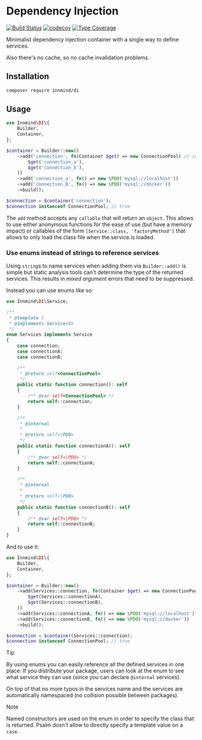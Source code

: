 # Dependency Injection

[![Build Status](https://github.com/innmind/di/workflows/CI/badge.svg?branch=master)](https://github.com/innmind/di/actions?query=workflow%3ACI)
[![codecov](https://codecov.io/gh/innmind/di/branch/develop/graph/badge.svg)](https://codecov.io/gh/innmind/di)
[![Type Coverage](https://shepherd.dev/github/innmind/di/coverage.svg)](https://shepherd.dev/github/innmind/di)

Minimalist dependency injection container with a single way to define services.

Also there's no cache, so no cache invalidation problems.

## Installation

```sh
composer require innmind/di
```

## Usage

```php
use Innmind\DI\{
    Builder,
    Container,
};

$container = Builder::new()
    ->add('connection', fn(Container $get) => new ConnectionPool( // imaginary class
        $get('connection_a'),
        $get('connection_b'),
    ))
    ->add('connection_a', fn() => new \PDO('mysql://localhost'))
    ->add('connection_B', fn() => new \PDO('mysql://docker'))
    ->build();

$connection = $container('connection');
$connection instanceof ConnectionPool; // true
```

The `add` method accepts any `callable` that will return an `object`. This allows to use either anonymous functions for the ease of use (but have a memory impact) or callables of the form `[Service::class, 'factoryMethod']` that allows to only load the class file when the service is loaded.

### Use enums instead of strings to reference services

Using `string`s to name services when adding them via `Builder::add()` is simple but static analysis tools can't determine the type of the returned services. This results in _mixed argument_ errors that need to be suppressed.

Instead you can use enums like so:
```php
use Innmind\DI\Service;

/**
 * @template S
 * @implements Service<S>
 */
enum Services implements Service
{
    case connection;
    case connectionA;
    case connectionB;

    /**
     * @return self<ConnectionPool>
     */
    public static function connection(): self
    {
        /** @var self<ConnectionPool> */
        return self::connection;
    }

    /**
     * @internal
     *
     * @return self<\PDO>
     */
    public static function connectionA(): self
    {
        /** @var self<\PDO> */
        return self::connectionA;
    }

    /**
     * @internal
     *
     * @return self<\PDO>
     */
    public static function connectionB(): self
    {
        /** @var self<\PDO> */
        return self::connectionB;
    }
}
```

And to use it:
```php
use Innmind\DI\{
    Builder,
    Container,
};

$container = Builder::new()
    ->add(Services::connection, fn(Container $get) => new ConnectionPool( // imaginary class
        $get(Services::connectionA),
        $get(Services::connectionB),
    ))
    ->add(Services::connectionA, fn() => new \PDO('mysql://localhost'))
    ->add(Services::connectionB, fn() => new \PDO('mysql://docker'))
    ->build();

$connection = $container(Services::connection);
$connection instanceof ConnectionPool; // true
```

> [!TIP]
> By using enums you can easily reference all the defined services in one place. If you distribute your package, users can look at the enum to see what service they can use (since you can declare `@internal` services).
>
> On top of that no more typos in the services name and the services are automatically namespaced (no collision possible between packages).

> [!NOTE]
> Named constructors are used on the enum in order to specify the class that is returned. Psalm dosn't allow to directly specify a template value on a `case`.
